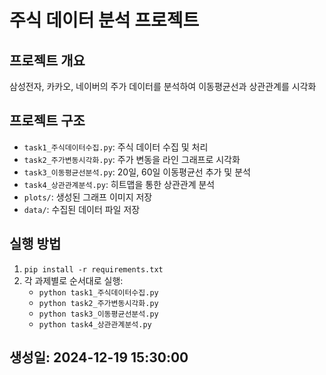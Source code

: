 # 주식 데이터 분석 프로젝트

## 프로젝트 개요
삼성전자, 카카오, 네이버의 주가 데이터를 분석하여 이동평균선과 상관관계를 시각화

## 프로젝트 구조
- `task1_주식데이터수집.py`: 주식 데이터 수집 및 처리
- `task2_주가변동시각화.py`: 주가 변동을 라인 그래프로 시각화
- `task3_이동평균선분석.py`: 20일, 60일 이동평균선 추가 및 분석
- `task4_상관관계분석.py`: 히트맵을 통한 상관관계 분석
- `plots/`: 생성된 그래프 이미지 저장
- `data/`: 수집된 데이터 파일 저장

## 실행 방법
1. `pip install -r requirements.txt`
2. 각 과제별로 순서대로 실행:
   - `python task1_주식데이터수집.py`
   - `python task2_주가변동시각화.py`
   - `python task3_이동평균선분석.py`
   - `python task4_상관관계분석.py`

## 생성일: 2024-12-19 15:30:00
